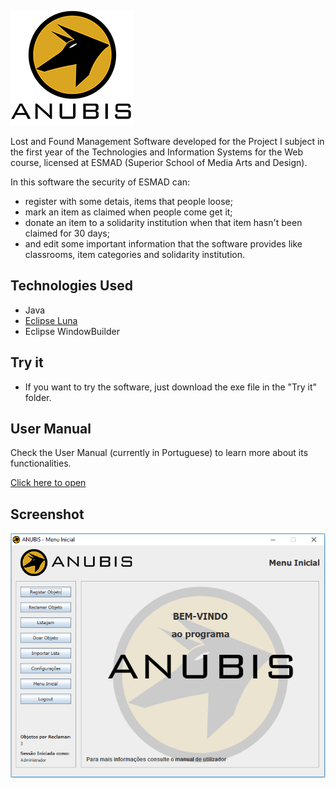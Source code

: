![Anubis](Screenshots/anubisLogo.png?raw=true)

Lost and Found Management Software developed for the Project I subject in the first year of the Technologies and Information Systems for the Web course, licensed at ESMAD (Superior School of Media Arts and Design).

In this software the security of ESMAD can:
 - register with some detais, items that people loose;
 - mark an item as claimed when people come get it;
 - donate an item to a solidarity institution when that item hasn't been claimed for 30 days;
 - and edit some important information that the software provides like classrooms, item categories and solidarity institution.


## Technologies Used

* Java
* [Eclipse Luna](https://www.eclipse.org/luna/)
* Eclipse WindowBuilder

## Try it
* If you want to try the software, just download the exe file in the "Try it" folder.

## User Manual
Check the User Manual (currently in Portuguese) to learn more about its functionalities.

[Click here to open](https://github.com/DanielC14/Anubis/blob/master/User%20Manual/Anubis-UserManual.pdf)

## Screenshot
![Homepage](Screenshots/homepage.png?raw=true)

